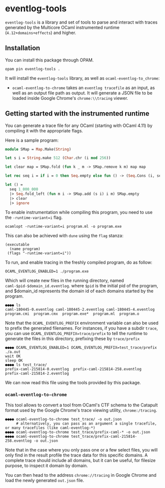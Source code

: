 # eventlog-tools

`eventlog-tools` is a library and set of tools to parse and interact with
traces generated by the Multicore OCaml instrumented runtime (`4.12+domains+effects`)
and higher.

## Installation

You can install this package through OPAM.

```
opam pin eventlog-tools .
```

It will install the `eventlog-tools` library, as well as `ocaml-eventlog-to_chrome`:
- `ocaml-eventlog-to-chrome` takes an `eventlog tracefile` as an input, as well as an output file path as output.
   It will generate a JSON file to be loaded inside Google Chrome's `chrome:\\tracing` viewer.

## Getting started with the instrumented runtime

You can generate a trace file for any OCaml (starting with OCaml 4.11) by compiling it with the appropriate flags.

Here is a sample program:

```ocaml
module SMap = Map.Make(String)

let s i = String.make 512 (Char.chr (i mod 256))

let clear map = SMap.fold (fun k _ m -> SMap.remove k m) map map

let rec seq i = if i = 0 then Seq.empty else fun () -> (Seq.Cons (i, seq (i - 1)))

let () =
  seq 1_000_000
  |> Seq.fold_left (fun m i -> SMap.add (s i) i m) SMap.empty
  |> clear
  |> ignore
```

To enable instrumentation while compiling this program, you need to use the `-runtime-variant=i` flag.
```
ocamlopt -runtime-variant=i program.ml -o program.exe
```
This can also be achieved with `dune` using the `flag` stanza:
```
(executable
  (name program)
 (flags "-runtime-variant=i"))

```

To run, and enable tracing in the freshly compiled program, do as follow:
```
OCAML_EVENTLOG_ENABLED=1 ./program.exe
```

Which will create new files in the running directory, named `caml-$pid-$domain_id.eventlog`. where `$pid` is the initial pid of the program, and $domain_id represents the domain id
of each domains started by the program.
```
●●●● ls
caml-180445-0.eventlog caml-180445-2.eventlog caml-180445-4.eventlog  program.cmi  program.cmx  program.exe*  program.ml  program.o
```

Note that the `OCAML_EVENTLOG_PREFIX` environment variable can also be used to prefix the generated filenames.
For instances, if you have a subdir `trace`, you can use `OCAML_EVENTLOG_PREFIX=trace/prefix` to tell the runtime
to generate the files in this directory, prefixing these by `trace/prefix`
```
●●●● OCAML_EVENTLOG_ENABLED=1 OCAML_EVENTLOG_PREFIX=test_trace/prefix ./a.out
wait OK
sleep OK
●●●● ls test_trace/
prefix-caml-215814-0.eventlog  prefix-caml-215814-258.eventlog  prefix-caml-215814-2.eventlog
```

We can now read this file using the tools provided by this package.

### `ocaml-eventlog-to-chrome`
This tool allows to convert a tool from OCaml's CTF schema to the Catapult format used by the Google Chrome's trace viewing utility, `chrome:/tracing`.
```
●●●● ocaml-eventlog-to-chrome test_trace/ -o out.json
     # alternatively, you can pass as an argument a single tracefile, or many tracefiles (like caml-eventlog-*)
●●●● ocaml-eventlog-to-chrome test_trace/prefix-caml-* -o out.json
●●●● ocaml-eventlog-to-chrome test_trace/prefix-caml-215814-258.eventlog -o out.json
```

Note that in the case where you only pass one or a few select files, you will only find in the result profile the trace data for this specific domains.
A complete trace should include all domains, but it can be useful, for filesize purpose, to inspect it domain by domain.

You can then head to the address `chrome://tracing` in Google Chrome and load the newly generated `out.json` file.
